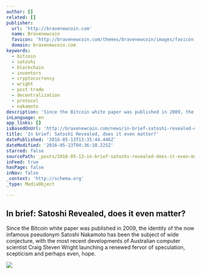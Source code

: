 ```yaml
---
author: []
related: []
publisher:
  url: 'http://bravenewcoin.com'
  name: Bravenewcoin
  favicon: 'http://bravenewcoin.com/themes/bravenewcoin/images/favicon.ico'
  domain: bravenewcoin.com
keywords:
  - bitcoin
  - satoshi
  - blockchain
  - inventors
  - cryptocurrency
  - wright
  - post-trade
  - decentralization
  - protocol
  - nakamoto
description: 'Since the Bitcoin white paper was published in 2009, the identity of the now infamous pseudonym Satoshi Nakamoto has been the subject of wide conjecture, with the most recent developments of Australian computer scientist Craig Steven Wright launching a renewed fervor of speculation, scepticism and perhaps even, hope.'
inLanguage: en
app_links: []
isBasedOnUrl: 'http://bravenewcoin.com/news/in-brief-satoshi-revealed-does-it-even-matter/'
title: 'In brief: Satoshi Revealed, does it even matter?'
datePublished: '2016-05-13T13:35:44.446Z'
dateModified: '2016-05-13T04:36:10.225Z'
starred: false
sourcePath: _posts/2016-05-13-in-brief-satoshi-revealed-does-it-even-matter.md
inFeed: true
hasPage: false
inNav: false
_context: 'http://schema.org'
_type: MediaObject

---
```

<article style=""><h1>In brief: Satoshi Revealed, does it even matter?</h1><p>Since the Bitcoin white paper was published in 2009, the identity of the now infamous pseudonym Satoshi Nakamoto has been the subject of wide conjecture, with the most recent developments of Australian computer scientist Craig Steven Wright launching a renewed fervor of speculation, scepticism and perhaps even, hope.</p><img src="http://bravenewcoin.com/assets/Uploads/_resampled/CroppedImage400400-Vanbex-banner-2016.jpg" /></article>